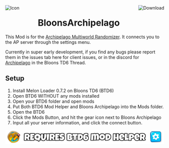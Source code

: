 <a href="https://github.com/Simply-Sara/BloonsArchipelago/releases/latest/download/BloonsArchipelago.dll">
    <img align="left" alt="Icon" height="90" src="Icon.png">
    <img align="right" alt="Download" height="75" src="https://raw.githubusercontent.com/doombubbles/BTD-Mod-Helper/master/BloonsTD6%20Mod%20Helper/Resources/DownloadBtn.png">
</a>

<h1 align="center">BloonsArchipelago</h1>

This Mod is for the [Archipelago Multiworld Randomizer](https://archipelago.gg).  It connects you to the AP server through the settings menu.

Currently in super early development, if you find any bugs please report them in the issues tab here for client issues, or in the discord for [Archipelago](https://discord.gg/archipelago) in the Bloons TD6 Thread.

## Setup
1. Install Melon Loader 0.7.2 on Bloons TD6 (BTD6)
2. Open BTD6 WITHOUT any mods installed
3. Open your BTD6 folder and open mods
4. Put Both BTD6 Mod Helper and Bloons Archipelago into the Mods folder.
5. Open the BTD6
6. Click the Mods Button, and hit the gear icon next to Bloons Archipelago
7. Input all your server information, and click the connect button.

[![Requires BTD6 Mod Helper](https://raw.githubusercontent.com/gurrenm3/BTD-Mod-Helper/master/banner.png)](https://github.com/gurrenm3/BTD-Mod-Helper#readme)